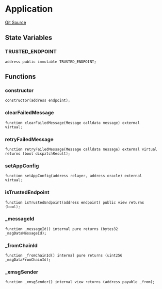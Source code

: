 # Application
[Git Source](https://github.com/darwinia-network/ORMP/blob/ee39b68e9de8fcd65763e52aec00c1d9ff4831db/src/user/Application.sol)


## State Variables
### TRUSTED_ENDPOINT

```solidity
address public immutable TRUSTED_ENDPOINT;
```


## Functions
### constructor


```solidity
constructor(address endpoint);
```

### clearFailedMessage


```solidity
function clearFailedMessage(Message calldata message) external virtual;
```

### retryFailedMessage


```solidity
function retryFailedMessage(Message calldata message) external virtual returns (bool dispatchResult);
```

### setAppConfig


```solidity
function setAppConfig(address relayer, address oracle) external virtual;
```

### isTrustedEndpoint


```solidity
function isTrustedEndpoint(address endpoint) public view returns (bool);
```

### _messageId


```solidity
function _messageId() internal pure returns (bytes32 _msgDataMessageId);
```

### _fromChainId


```solidity
function _fromChainId() internal pure returns (uint256 _msgDataFromChainId);
```

### _xmsgSender


```solidity
function _xmsgSender() internal view returns (address payable _from);
```

